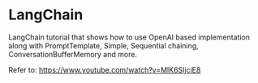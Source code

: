 # LangChain
LangChain tutorial that shows how to use OpenAI based implementation along with PromptTemplate, Simple, Sequential chaining, ConversationBufferMemory and more.

Refer to: https://www.youtube.com/watch?v=MlK6SIjcjE8
